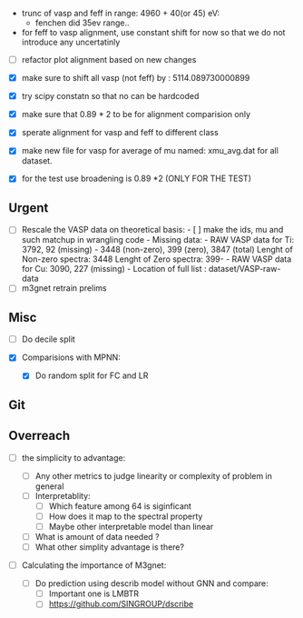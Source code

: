 - trunc of vasp and feff in range: 4960 + 40(or 45) eV:
  - fenchen did 35ev range..
- for feff to vasp alignment, use constant shift for now so that we do not
  introduce any uncertatinly
- [ ] refactor plot alignment based on new changes

- [x] make sure to shift all vasp (not feff) by : 5114.089730000899
- [x] try scipy constatn so that no can be hardcoded
- [x] make sure that 0.89 \* 2 to be for alignment comparision only
- [x] sperate alignment for vasp and feff to different class
- [x] make new file for vasp for average of mu named: xmu_avg.dat for all dataset.
- [x] for the test use broadening is 0.89 \*2 (ONLY FOR THE TEST)

## Urgent

- [ ] Rescale the VASP data on theoretical basis: - [ ] make the ids, mu and
      such matchup in wrangling code - Missing data: - RAW VASP data for Ti:
      3792, 92 (missing) - 3448 (non-zero), 399 (zero), 3847 (total) Lenght of
      Non-zero spectra: 3448 Lenght of Zero spectra: 399- - RAW VASP data for
      Cu: 3090, 227 (missing) - Location of full list : dataset/VASP-raw-data
- [ ] m3gnet retrain prelims

## Misc

- [ ] Do decile split

- [x] Comparisions with MPNN:

  - [x] Do random split for FC and LR

## Git

## Overreach

- [ ] the simplicity to advantage:

  - [ ] Any other metrics to judge linearity or complexity of problem in general
  - [ ] Interpretablity:
    - [ ] Which feature among 64 is siginficant
    - [ ] How does it map to the spectral property
    - [ ] Maybe other interpretable model than linear
  - [ ] What is amount of data needed ?
  - [ ] What other simplity advantage is there?

- [ ] Calculating the importance of M3gnet:
  - [ ] Do prediction using describ model without GNN and compare:
    - [ ] Important one is LMBTR
    - [ ] https://github.com/SINGROUP/dscribe

